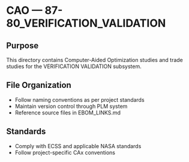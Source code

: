 # CAO — 87-80_VERIFICATION_VALIDATION

## Purpose

This directory contains Computer-Aided Optimization studies and trade studies for the VERIFICATION VALIDATION subsystem.

## File Organization

- Follow naming conventions as per project standards
- Maintain version control through PLM system
- Reference source files in EBOM_LINKS.md

## Standards

- Comply with ECSS and applicable NASA standards
- Follow project-specific CAx conventions
